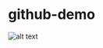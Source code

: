 # github-demo
![alt text](https://viewer.diagrams.net/?highlight=0000ff&edit=_blank&layers=1&nav=1&title=Branching%20Stratagy.drawio#R5Zpdb9owFIZ%2FDZdFiZ2EcFmgW6upWrVO2ro7LzGJVROjxHzt188hTkjssHoMCKO9KT62T%2BL3PPj4WPTgeLb%2BmKJ5%2FMhCTHvACtc9OOkBYFu%2BJ%2F7llk1h8S1piFISykE7wzP5hcuZ0rogIc4aAzljlJN50xiwJMEBb9hQmrJVc9iU0eZT5yjCmuE5QFS3fiMhj6XVtqxdxz0mUSwf7buy4ycKXqOULRL5vB6A0%2B1f0T1DpS85PotRyFY1E7zrwXHKGC8%2BzdZjTHNtS9mKeR%2F29FbvneKEm0z49HnzwEZ33j1fOj9uRyx7%2BHpzI70sEV3gchnbl%2BWbUiDhRcRCNEarmHD8PEdB3rMSOAhbzGdUtGzxEWXzIkBTssbioSPpG6ccr%2Fe%2BtF1JIRDDbIZ5uhFD5IShFE%2FCBRzZXu1C5UtTXA%2BStCEJR1Q53gkkPkiN%2FkIvoOn1RFGSkCTSdBOL5k2BMp6yVzxmlKXCkrAkF3VKKFVMiJIoEc1AiISFfZRLSASyt7JjRsKQ7ovIFslc%2F4l1nBjYthKEgR4EpyUI4FRBgBcOLVAEg17H1DqaYBO8xJTNZ%2FmKrhZcAJU4DDsG171wcKGy3Tpux%2BB6mmAPWbYQx4WrZdZR9g7H75jZwaUzC5Ts1PIl91oE804lmK8J9hVn%2FKpPCFDdaO2OoR1eOLSupwgGOt5oy4DVFPuCKUZCoKul1vWVILRku7NSa%2F9n1VhLHXBeaPVq7BGRRFhGKUqC%2BHrRVUuy6raiM3QvvSZTv%2Bxtip0XXr0oeyfwepYSCtg1vCZn3CS8zW8bcxkpyjISNGOB14R%2FzzXqu7L1UuuZrKV828ambCTi7WuT8uZLvW83bdvaNGKAQ%2B1iU4mAWABbpAE2SDkcpRHmfxrYHtJayNyWkJW2FFPEybL5vm1xlE94YiS%2FmKi%2BvGDPcal0UaxTzgK1O1DV0aDpqEphpaNCB83RFqtq2f9Aml4cHIk06yDS7PORNjQFDXZJmqcCYh1ImuZoeGbSTEogQ9LsAzjriDLXkLJhl5A5yjkaqruQKWSqI0e91DgxZOU2fGzIDNPmjdW34KCROftw4L5B27b1hFMiVp%2Bfho6NIDRE0O0SQego5MADEVQduWpqPjWCJjXz6RBs7HPnPLcZQtZpMrWVHGirOdAUMtWRVpXtgUxEHW1qw%2Bb5gOwkGOpXEe8h3ZrudYNOMfSPdKbTHJ35TAdMLlnegqyePEGz7Ow74KDk2QpuVZ20o3vMvdC4hu10NwRKprQPPvWBYd9tuvLdI4EomrtfJBXDdz%2F7gne%2FAQ%3D%3D)

